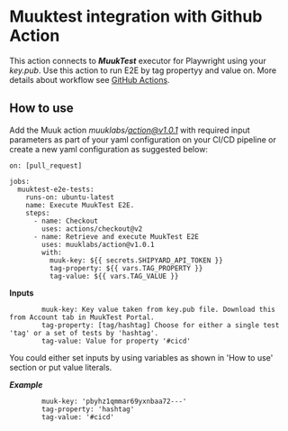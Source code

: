 # Muuktest integration with Github Action

This action connects to ***MuukTest*** executor for Playwright using your *key.pub*. Use this action to run E2E by tag propertyy and value on. More details about workflow see [GitHub Actions](https://docs.github.com/en/actions).


## How to use

Add the Muuk action *muuklabs/action@v1.0.1* with required input parameters as part of your yaml configuration on your CI/CD pipeline or create a new yaml configuration as suggested below:

```
on: [pull_request]

jobs:
  muuktest-e2e-tests:
    runs-on: ubuntu-latest
    name: Execute MuukTest E2E.
    steps:
      - name: Checkout
        uses: actions/checkout@v2
      - name: Retrieve and execute MuukTest E2E
        uses: muuklabs/action@v1.0.1
        with:
          muuk-key: ${{ secrets.SHIPYARD_API_TOKEN }}
          tag-property: ${{ vars.TAG_PROPERTY }}
          tag-value: ${{ vars.TAG_VALUE }}
```

**Inputs**
```
        muuk-key: Key value taken from key.pub file. Download this from Account tab in MuukTest Portal.
        tag-property: [tag/hashtag] Choose for either a single test 'tag' or a set of tests by 'hashtag'.
        tag-value: Value for property '#cicd'
```
You could either set inputs by using variables as shown in 'How to use' section or put value literals.

***Example*** 
```
        muuk-key: 'pbyhz1qmmar69yxnbaa72---'
        tag-property: 'hashtag'
        tag-value: '#cicd'
```
